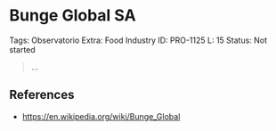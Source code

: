 # Bunge Global SA

Tags: Observatorio
Extra: Food Industry
ID: PRO-1125
L: 15
Status: Not started

> …
> 

## References

- https://en.wikipedia.org/wiki/Bunge_Global
